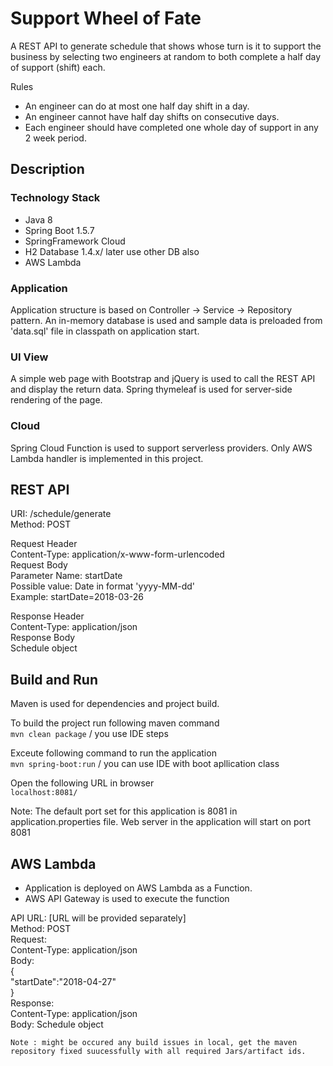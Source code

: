 # Support Wheel of Fate

A REST API to generate schedule that shows whose turn is it to support the business by selecting two engineers at random to both complete a half day of support (shift) each.

Rules
- An engineer can do at most one half day shift in a day.
- An engineer cannot have half day shifts on consecutive days.
- Each engineer should have completed one whole day of support in any 2 week period.



## Description

### Technology Stack
- Java 8
- Spring Boot 1.5.7
- SpringFramework Cloud
- H2 Database 1.4.x/ later use other DB also
- AWS Lambda 

### Application
Application structure is based on Controller -> Service -> Repository pattern. An in-memory database is used and sample data is preloaded from 'data.sql' file in classpath on application start.

### UI View
A simple web page with Bootstrap and jQuery is used to call the REST API and display the return data. Spring thymeleaf is used for server-side rendering of the page. 

### Cloud
Spring Cloud Function is used to support serverless providers. Only AWS Lambda handler is implemented in this project.




## REST API

URI: /schedule/generate  
Method: POST
  
Request Header  
	Content-Type: application/x-www-form-urlencoded  
Request Body  
	Parameter Name: startDate    
	Possible value: Date in format 'yyyy-MM-dd'    
	Example: startDate=2018-03-26  
  
Response Header  
	Content-Type: application/json  
Response Body  
	Schedule object    
	
## Build and Run

Maven is used for dependencies and project build.

To build the project run following maven command   
`mvn clean package`  / you use IDE steps 

Exceute following command to run the application  
`mvn spring-boot:run`  / you can use IDE with boot apllication class

Open the following URL in browser  
`localhost:8081/`  

Note: The default port set for this application is 8081 in application.properties file. Web server in the application will start on port 8081

## AWS Lambda

- Application is deployed on AWS Lambda as a Function.
- AWS API Gateway is used to execute the function

API URL: [URL will be provided separately]  
Method: POST  
Request:  
	Content-Type: application/json  
	Body:  
		{  
			"startDate":"2018-04-27"  
		}  
Response:  
	Content-Type: application/json  
	Body: Schedule object  

	
	Note : might be occured any build issues in local, get the maven repository fixed suucessfully with all required Jars/artifact ids.
